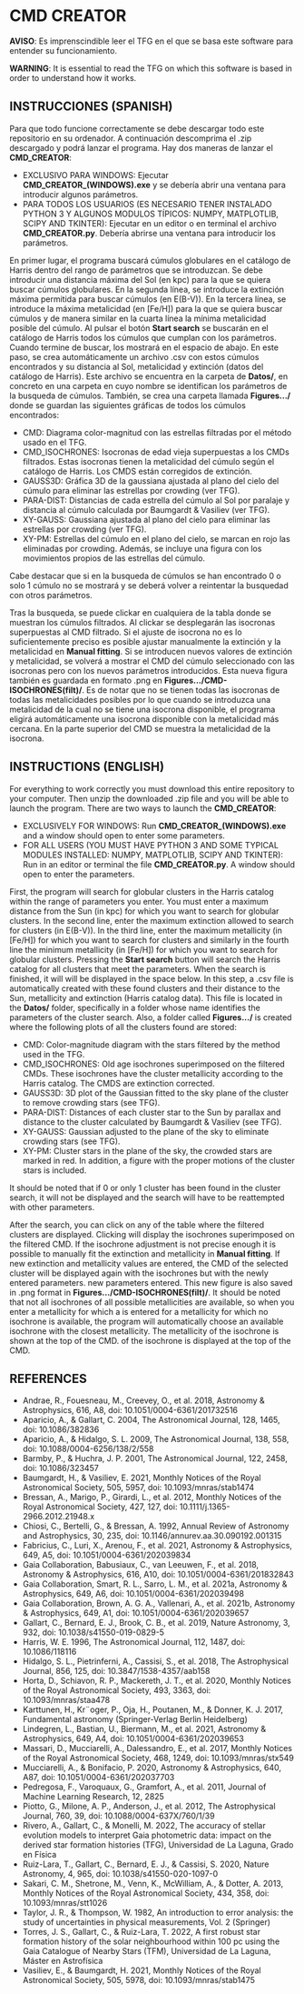 # CMD CREATOR

**AVISO**: Es imprenscindible leer el TFG en el que se basa este software para entender su funcionamiento.

**WARNING**: It is essential to read the TFG on which this software is based in order to understand how it works.

## INSTRUCCIONES (SPANISH)

Para que todo funcione correctamente se debe descargar todo este repositorio en su ordenador. A continuación descomprima el .zip descargado y podrá lanzar el programa. Hay dos maneras de lanzar el **CMD_CREATOR**:

* EXCLUSIVO PARA WINDOWS: Ejecutar **CMD_CREATOR_(WINDOWS).exe** y se debería abrir una ventana para introducir algunos parámetros.
* PARA TODOS LOS USUARIOS (ES NECESARIO TENER INSTALADO PYTHON 3 Y ALGUNOS MODULOS TÍPICOS: NUMPY, MATPLOTLIB, SCIPY AND TKINTER): Ejecutar en un editor o en terminal el archivo **CMD_CREATOR.py**. Debería abrirse una ventana para introducir los parámetros.

En primer lugar, el programa buscará cúmulos globulares en el catálogo de Harris dentro del rango de parámetros que se introduzcan. Se debe introducir una distancia máxima del Sol (en kpc) para la que se quiera buscar cúmulos 
globulares.  En la segunda línea, se introduce la extinción máxima permitida para buscar cúmulos (en E(B-V)). En la tercera línea, se introduce la máxima metalicidad (en [Fe/H]) para la que se quiera buscar cúmulos y de manera
similar en la cuarta línea la mínima metalicidad posible del cúmulo. Al pulsar el botón **Start search** se buscarán en el catálogo de Harris todos los cúmulos que cumplan con los parámetros. Cuando termine de buscar, los 
mostrará en el espacio de abajo. En este paso, se crea automáticamente un archivo .csv con estos cúmulos encontrados y su distancia al Sol, metalicidad y extinción (datos del catálogo de Harris). Este archivo se encuentra en
la carpeta de **Datos/**, en concreto en una carpeta en cuyo nombre se identifican los parámetros de la busqueda de cúmulos. También, se crea una carpeta llamada **Figures.../** donde se guardan las siguientes gráficas de todos 
los cúmulos encontrados:

* CMD: Diagrama color-magnitud con las estrellas filtradas por el método usado en el TFG.
* CMD_ISOCHRONES: Isocronas de edad vieja superpuestas a los CMDs filtrados. Estas isocronas tienen la metalicidad del cúmulo según el catálogo de Harris. Los CMDS están corregidos de extinción.
* GAUSS3D: Gráfica 3D de la gaussiana ajustada al plano del cielo del cúmulo para eliminar las estrellas por crowding (ver TFG).
* PARA-DIST: Distancias de cada estrella del cúmulo al Sol por paralaje y distancia al cúmulo calculada por Baumgardt & Vasiliev (ver TFG).
* XY-GAUSS: Gaussiana ajustada al plano del cielo para eliminar las estrellas por crowding (ver TFG).
* XY-PM: Estrellas del cúmulo en el plano del cielo, se marcan en rojo las eliminadas por crowding. Además, se incluye una figura con los movimientos propios de las estrellas del cúmulo.

Cabe destacar que si en la busqueda de cúmulos se han encontrado 0 o solo 1 cúmulo no se mostrará y se deberá volver a reintentar la busquedad con otros parámetros.

Tras la busqueda, se puede clickar en cualquiera de la tabla donde se muestran los cúmulos filtrados. Al clickar se desplegarán las isocronas superpuestas al CMD filtrado. Si el ajuste de isocrona no es lo suficientemente preciso
es posible ajustar manualmente la extinción y la metalicidad en **Manual fitting**. Si se introducen nuevos valores de extinción y metalicidad, se volverá a mostrar el CMD del cúmulo seleccionado con las isocronas pero con los 
nuevos parámetros introducidos. Esta nueva figura también es guardada en formato .png en **Figures.../CMD-ISOCHRONES(filt)/**. Es de notar que no se tienen todas las isocronas de todas las metalicidades posibles por lo que cuando
se introduzca una metalicidad de la cual no se tiene una isocrona disponible, el programa eligirá automáticamente una isocrona disponible con la metalicidad más cercana. En la parte superior del CMD se muestra la metalicidad
de la isocrona.



## INSTRUCTIONS (ENGLISH)

For everything to work correctly you must download this entire repository to your computer. Then unzip the downloaded .zip file and you will be able to launch the program. There are two ways to launch the **CMD_CREATOR**:

* EXCLUSIVELY FOR WINDOWS: Run **CMD_CREATOR_(WINDOWS).exe** and a window should open to enter some parameters.
* FOR ALL USERS (YOU MUST HAVE PYTHON 3 AND SOME TYPICAL MODULES INSTALLED: NUMPY, MATPLOTLIB, SCIPY AND TKINTER): Run in an editor or terminal the file **CMD_CREATOR.py**. A window should open to enter the parameters.

First, the program will search for globular clusters in the Harris catalog within the range of parameters you enter. You must enter a maximum distance from the Sun (in kpc) for which you want to search for globular clusters. 
In the second line, enter the maximum extinction allowed to search for clusters (in E(B-V)). In the third line, enter the maximum metallicity (in [Fe/H]) for which you want to search for clusters and similarly in the fourth line
the minimum metallicity (in [Fe/H]) for which you want to search for globular clusters. Pressing the **Start search** button will search the Harris catalog for all clusters that meet the parameters. When the search is finished, it will 
will be displayed in the space below. In this step, a .csv file is automatically created with these found clusters and their distance to the Sun, metallicity and extinction (Harris catalog data). This file is located in
the **Datos/** folder, specifically in a folder whose name identifies the parameters of the cluster search. Also, a folder called **Figures.../** is created where the following plots of all the clusters found are stored:

* CMD: Color-magnitude diagram with the stars filtered by the method used in the TFG.
* CMD_ISOCHRONES: Old age isochrones superimposed on the filtered CMDs. These isochrones have the cluster metallicity according to the Harris catalog. The CMDS are extinction corrected.
* GAUSS3D: 3D plot of the Gaussian fitted to the sky plane of the cluster to remove crowding stars (see TFG).
* PARA-DIST: Distances of each cluster star to the Sun by parallax and distance to the cluster calculated by Baumgardt & Vasiliev (see TFG).
* XY-GAUSS: Gaussian adjusted to the plane of the sky to eliminate crowding stars (see TFG).
* XY-PM: Cluster stars in the plane of the sky, the crowded stars are marked in red. In addition, a figure with the proper motions of the cluster stars is included.

It should be noted that if 0 or only 1 cluster has been found in the cluster search, it will not be displayed and the search will have to be reattempted with other parameters.

After the search, you can click on any of the table where the filtered clusters are displayed. Clicking will display the isochrones superimposed on the filtered CMD. If the isochrone adjustment is not precise enough
it is possible to manually fit the extinction and metallicity in **Manual fitting**. If new extinction and metallicity values are entered, the CMD of the selected cluster will be displayed again with the isochrones but with the newly entered parameters. 
new parameters entered. This new figure is also saved in .png format in **Figures.../CMD-ISOCHRONES(filt)/**. It should be noted that not all isochrones of all possible metallicities are available, so when you enter a metallicity for which a
is entered for a metallicity for which no isochrone is available, the program will automatically choose an available isochrone with the closest metallicity. The metallicity of the isochrone is shown at the top of the CMD.
of the isochrone is displayed at the top of the CMD.

## REFERENCES

* Andrae, R., Fouesneau, M., Creevey, O., et al. 2018, Astronomy & Astrophysics, 616, A8, doi: 10.1051/0004-6361/201732516
* Aparicio, A., & Gallart, C. 2004, The Astronomical Journal, 128, 1465, doi: 10.1086/382836
* Aparicio, A., & Hidalgo, S. L. 2009, The Astronomical Journal, 138, 558, doi: 10.1088/0004-6256/138/2/558
* Barmby, P., & Huchra, J. P. 2001, The Astronomical Journal, 122, 2458, doi: 10.1086/323457
* Baumgardt, H., & Vasiliev, E. 2021, Monthly Notices of the Royal Astronomical Society, 505, 5957, doi: 10.1093/mnras/stab1474
* Bressan, A., Marigo, P., Girardi, L., et al. 2012, Monthly Notices of the Royal Astronomical Society, 427, 127, doi: 10.1111/j.1365-2966.2012.21948.x
* Chiosi, C., Bertelli, G., & Bressan, A. 1992, Annual Review of Astronomy and Astrophysics, 30, 235, doi: 10.1146/annurev.aa.30.090192.001315
* Fabricius, C., Luri, X., Arenou, F., et al. 2021, Astronomy & Astrophysics, 649, A5, doi: 10.1051/0004-6361/202039834
* Gaia Collaboration, Babusiaux, C., van Leeuwen, F., et al. 2018, Astronomy & Astrophysics, 616, A10, doi: 10.1051/0004-6361/201832843
* Gaia Collaboration, Smart, R. L., Sarro, L. M., et al. 2021a, Astronomy & Astrophysics, 649, A6, doi: 10.1051/0004-6361/202039498
* Gaia Collaboration, Brown, A. G. A., Vallenari, A., et al. 2021b, Astronomy & Astrophysics, 649, A1, doi: 10.1051/0004-6361/202039657
* Gallart, C., Bernard, E. J., Brook, C. B., et al. 2019, Nature Astronomy, 3, 932, doi: 10.1038/s41550-019-0829-5
* Harris, W. E. 1996, The Astronomical Journal, 112, 1487, doi: 10.1086/118116
* Hidalgo, S. L., Pietrinferni, A., Cassisi, S., et al. 2018, The Astrophysical Journal, 856, 125, doi: 10.3847/1538-4357/aab158
* Horta, D., Schiavon, R. P., Mackereth, J. T., et al. 2020, Monthly Notices of the Royal Astronomical Society, 493, 3363, doi: 10.1093/mnras/staa478
* Karttunen, H., Kr¨oger, P., Oja, H., Poutanen, M., & Donner, K. J. 2017, Fundamental astronomy (Springer-Verlag Berlin Heidelberg)
* Lindegren, L., Bastian, U., Biermann, M., et al. 2021, Astronomy & Astrophysics, 649, A4, doi: 10.1051/0004-6361/202039653
* Massari, D., Mucciarelli, A., Dalessandro, E., et al. 2017, Monthly Notices of the Royal Astronomical Society, 468, 1249, doi: 10.1093/mnras/stx549
* Mucciarelli, A., & Bonifacio, P. 2020, Astronomy & Astrophysics, 640, A87, doi: 10.1051/0004-6361/202037703
* Pedregosa, F., Varoquaux, G., Gramfort, A., et al. 2011, Journal of Machine Learning Research, 12, 2825
* Piotto, G., Milone, A. P., Anderson, J., et al. 2012, The Astrophysical Journal, 760, 39, doi: 10.1088/0004-637X/760/1/39
* Rivero, A., Gallart, C., & Monelli, M. 2022, The accuracy of stellar evolution models to interpret Gaia photometric data: impact on the derived star formation histories (TFG), Universidad de La Laguna, Grado en Física
* Ruiz-Lara, T., Gallart, C., Bernard, E. J., & Cassisi, S. 2020, Nature Astronomy, 4, 965, doi: 10.1038/s41550-020-1097-0
* Sakari, C. M., Shetrone, M., Venn, K., McWilliam, A., & Dotter, A. 2013, Monthly Notices of the Royal Astronomical Society, 434, 358, doi: 10.1093/mnras/stt1026
* Taylor, J. R., & Thompson, W. 1982, An introduction to error analysis: the study of uncertainties in physical measurements, Vol. 2 (Springer)
* Torres, J. S., Gallart, C., & Ruiz-Lara, T. 2022, A first robust star formation history of the solar neighbourhood within 100 pc using the Gaia Catalogue of Nearby Stars (TFM), Universidad de La Laguna, Máster en Astrofísica
* Vasiliev, E., & Baumgardt, H. 2021, Monthly Notices of the Royal Astronomical Society, 505, 5978, doi: 10.1093/mnras/stab1475
